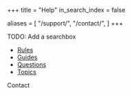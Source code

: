 +++
title = "Help"
in_search_index = false

aliases = [
    "/support/",
    "/contact/",
]
+++

TODO: Add a searchbox

* [Rules](/resources/rules)
* [Guides](/resources/guides)
* [Questions](/resources/questions)
* [Topics](/resources/topics)

Contact
